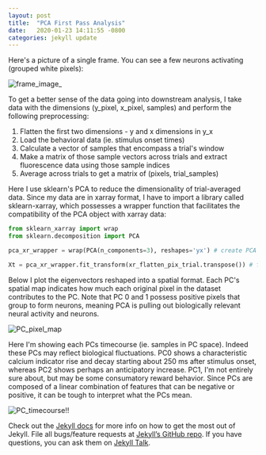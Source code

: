 ```yaml
---
layout: post
title:  "PCA First Pass Analysis"
date:   2020-01-23 14:11:55 -0800
categories: jekyll update
---
```


Here's a picture of a single frame. You can see a few neurons activating (grouped white pixels):

![frame_image_](/nape_tca_nn_blog/images/frame0_img.PNG)

To get a better sense of the data going into downstream analysis, I take data with the dimensions
(y_pixel, x_pixel, samples) and perform the following preprocessing:
1) Flatten the first two dimensions - y and x dimensions in y_x
2) Load the behavioral data (ie. stimulus onset times)
3) Calculate a vector of samples that encompass a trial's window
4) Make a matrix of those sample vectors across trials and extract fluorescence data using those sample indices
5) Average across trials to get a matrix of (pixels, trial_samples)

Here I use sklearn's PCA to reduce the dimensionality of trial-averaged data. Since my data are in xarray format, I have to import a library called sklearn-xarray, which
possesses a wrapper function that facilitates the compatibility of the PCA object with xarray data:

```python
from sklearn_xarray import wrap
from sklearn.decomposition import PCA

pca_xr_wrapper = wrap(PCA(n_components=3), reshapes='yx') # create PCA object and specify dimension to perform PCA on

Xt = pca_xr_wrapper.fit_transform(xr_flatten_pix_trial.transpose()) # fit/transform estimator; transpose to apply PCA on pixels
```
Below I plot the eigenvectors reshaped into a spatial format. Each PC's spatial map indicates how much each
original pixel in the dataset contributes to the PC. Note that PC 0 and 1 possess positive pixels that group to form neurons,
meaning PCA is pulling out biologically relevant neural activity and neurons.

![PC_pixel_map](/nape_tca_nn_blog/images/pc_pixelmap.PNG)

Here I'm showing each PCs timecourse (ie. samples in PC space). Indeed these PCs may reflect biological fluctuations.
PC0 shows a characteristic calcium indicator rise and decay starting about 250 ms after stimulus onset, whereas PC2 shows
perhaps an anticipatory increase. PC1, I'm not entirely sure about, but may be some consumatory reward behavior. Since PCs
are composed of a linear combination of features that can be negative or positive, it can be tough to interpret what the PCs mean.

![PC_timecourse!!](/nape_tca_nn_blog/images/pc_timecourse.PNG)

Check out the [Jekyll docs][jekyll-docs] for more info on how to get the most out of Jekyll. File all bugs/feature requests at [Jekyll’s GitHub repo][jekyll-gh]. If you have questions, you can ask them on [Jekyll Talk][jekyll-talk].

[jekyll-docs]: https://jekyllrb.com/docs/home
[jekyll-gh]:   https://github.com/jekyll/jekyll
[jekyll-talk]: https://talk.jekyllrb.com/
